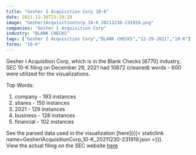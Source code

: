 ```yaml
---
title: "Gesher I Acquisition Corp 10-K"
date: 2021-12-30T23:19:19
image: "GesherIAcquisitionCorp_10-K_20211230-231919.png"
companies: "Gesher I Acquisition Corp"
industry: "BLANK CHECKS"
tags: ["Gesher I Acquisition Corp","BLANK CHECKS","12-29-2021","10-K"]
forms: "10-K"
---
```

Gesher I Acquisition Corp, which is in the Blank Checks [6770] industry, SEC 10-K filing on December 29, 2021 had 10872 (cleaned) words - 600 were utilized for the visualizations.

Top Words:
1. company - 193 instances
2. shares - 150 instances
3. 2021 - 129 instances
4. business - 128 instances
5. financial - 102 instances


See the parsed data used in the visualization [here]({{< staticlink name=GesherIAcquisitionCorp_10-K_20211230-231919.json >}}).  
View the actual filing on the SEC website [here](https://www.sec.gov/Archives/edgar/data/1853314/0001213900-21-067913.txt)
